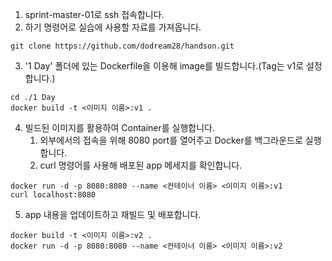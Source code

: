 
1. sprint-master-01로 ssh 접속합니다.
2. 하기 명령어로 실습에 사용할 자료를 가져옵니다.
```
git clone https://github.com/dodream28/handson.git
```
3. '1 Day' 폴더에 있는 Dockerfile을 이용해 image를 빌드합니다.(Tag는 v1로 설정합니다.)
```
cd ./1 Day
docker build -t <이미지 이름>:v1 .
```
4. 빌드된 이미지를 활용하여 Container를 실행합니다.
	1. 외부에서의 접속을 위해 8080 port를 열어주고 Docker를 백그라운드로 실행합니다.
	2. curl 명령어를 사용해 배포된 app 메세지를 확인합니다.
```
docker run -d -p 8080:8080 --name <컨테이너 이름> <이미지 이름>:v1
curl localhost:8080
```
5. app 내용을 업데이트하고 재빌드 및 배포합니다.
```
docker build -t <이미지 이름>:v2 .
docker run -d -p 8080:8080 --name <컨테이너 이름> <이미지 이름>:v2
```